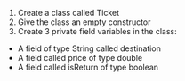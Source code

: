 1. Create a class called Ticket
2. Give the class an empty constructor
3. Create 3 private field variables in the class:

- A field of type String called destination
- A field called price of type double
- A field called isReturn of type boolean
